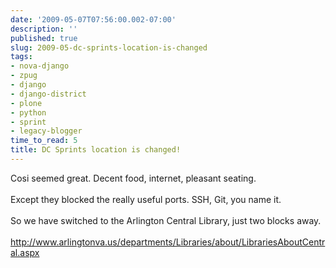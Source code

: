 ```yaml
---
date: '2009-05-07T07:56:00.002-07:00'
description: ''
published: true
slug: 2009-05-dc-sprints-location-is-changed
tags:
- nova-django
- zpug
- django
- django-district
- plone
- python
- sprint
- legacy-blogger
time_to_read: 5
title: DC Sprints location is changed!
---
```


Cosi seemed great. Decent food, internet, pleasant seating.<br /><br />Except they blocked the really useful ports. SSH, Git, you name it.<br /><br />So we have switched to the Arlington Central Library, just two blocks away.<br /><br /><a href="http://www.arlingtonva.us/departments/Libraries/about/LibrariesAboutCentral.aspx" rel="nofollow"><span>http://www.arlingtonva.us/departments/Libraries/about/LibrariesAboutCentral.aspx</span></a>